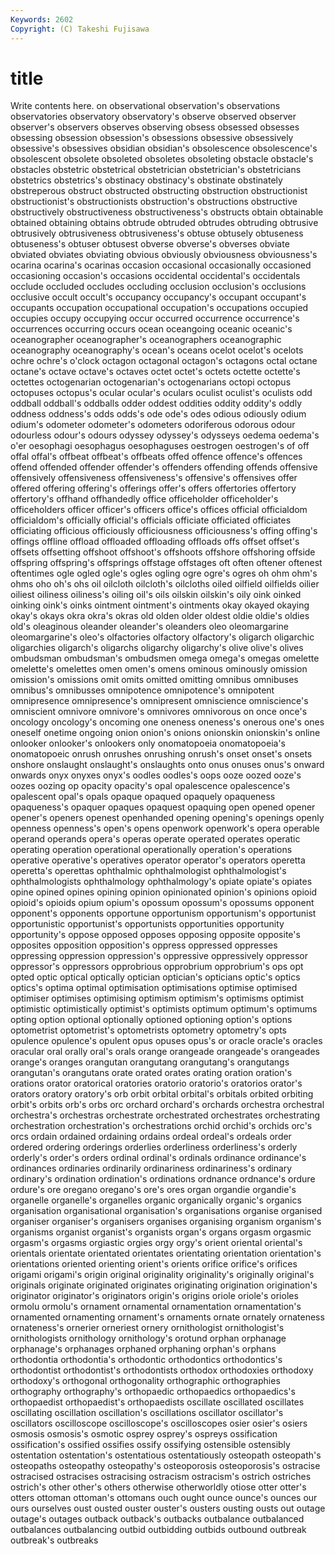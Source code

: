 ```yaml
---
Keywords: 2602 
Copyright: (C) Takeshi Fujisawa
---
```


# title

Write contents here.
on observational observation's observations observatories
observatory observatory's observe observed observer observer's observers observes observing obsess
obsessed obsesses obsessing obsession obsession's obsessions obsessive obsessively obsessive's obsessives
obsidian obsidian's obsolescence obsolescence's obsolescent obsolete obsoleted obsoletes obsoleting obstacle
obstacle's obstacles obstetric obstetrical obstetrician obstetrician's obstetricians obstetrics obstetrics's obstinacy
obstinacy's obstinate obstinately obstreperous obstruct obstructed obstructing obstruction obstructionist obstructionist's
obstructionists obstruction's obstructions obstructive obstructively obstructiveness obstructiveness's obstructs obtain obtainable
obtained obtaining obtains obtrude obtruded obtrudes obtruding obtrusive obtrusively obtrusiveness
obtrusiveness's obtuse obtusely obtuseness obtuseness's obtuser obtusest obverse obverse's obverses
obviate obviated obviates obviating obvious obviously obviousness obviousness's ocarina ocarina's
ocarinas occasion occasional occasionally occasioned occasioning occasion's occasions occidental occidental's
occidentals occlude occluded occludes occluding occlusion occlusion's occlusions occlusive occult
occult's occupancy occupancy's occupant occupant's occupants occupation occupational occupation's occupations
occupied occupies occupy occupying occur occurred occurrence occurrence's occurrences occurring
occurs ocean oceangoing oceanic oceanic's oceanographer oceanographer's oceanographers oceanographic oceanography
oceanography's ocean's oceans ocelot ocelot's ocelots ochre ochre's o'clock octagon
octagonal octagon's octagons octal octane octane's octave octave's octaves octet
octet's octets octette octette's octettes octogenarian octogenarian's octogenarians octopi octopus
octopuses octopus's ocular ocular's oculars oculist oculist's oculists odd oddball
oddball's oddballs odder oddest oddities oddity oddity's oddly oddness oddness's
odds odds's ode ode's odes odious odiously odium odium's odometer
odometer's odometers odoriferous odorous odour odourless odour's odours odyssey odyssey's
odysseys oedema oedema's o'er oesophagi oesophagus oesophaguses oestrogen oestrogen's of
off offal offal's offbeat offbeat's offbeats offed offence offence's offences
offend offended offender offender's offenders offending offends offensive offensively offensiveness
offensiveness's offensive's offensives offer offered offering offering's offerings offer's offers
offertories offertory offertory's offhand offhandedly office officeholder officeholder's officeholders officer
officer's officers office's offices official officialdom officialdom's officially official's officials
officiate officiated officiates officiating officious officiously officiousness officiousness's offing offing's
offings offline offload offloaded offloading offloads offs offset offset's offsets
offsetting offshoot offshoot's offshoots offshore offshoring offside offspring offspring's offsprings
offstage offstages oft often oftener oftenest oftentimes ogle ogled ogle's
ogles ogling ogre ogre's ogres oh ohm ohm's ohms oho
oh's ohs oil oilcloth oilcloth's oilcloths oiled oilfield oilfields oilier
oiliest oiliness oiliness's oiling oil's oils oilskin oilskin's oily oink
oinked oinking oink's oinks ointment ointment's ointments okay okayed okaying
okay's okays okra okra's okras old olden older oldest oldie
oldie's oldies old's oleaginous oleander oleander's oleanders oleo oleomargarine oleomargarine's
oleo's olfactories olfactory olfactory's oligarch oligarchic oligarchies oligarch's oligarchs oligarchy
oligarchy's olive olive's olives ombudsman ombudsman's ombudsmen omega omega's omegas
omelette omelette's omelettes omen omen's omens ominous ominously omission omission's
omissions omit omits omitted omitting omnibus omnibuses omnibus's omnibusses omnipotence
omnipotence's omnipotent omnipresence omnipresence's omnipresent omniscience omniscience's omniscient omnivore omnivore's
omnivores omnivorous on once once's oncology oncology's oncoming one oneness
oneness's onerous one's ones oneself onetime ongoing onion onion's onions
onionskin onionskin's online onlooker onlooker's onlookers only onomatopoeia onomatopoeia's onomatopoeic
onrush onrushes onrushing onrush's onset onset's onsets onshore onslaught onslaught's
onslaughts onto onus onuses onus's onward onwards onyx onyxes onyx's
oodles oodles's oops ooze oozed ooze's oozes oozing op opacity
opacity's opal opalescence opalescence's opalescent opal's opals opaque opaqued opaquely
opaqueness opaqueness's opaquer opaques opaquest opaquing open opened opener opener's
openers openest openhanded opening opening's openings openly openness openness's open's
opens openwork openwork's opera operable operand operands opera's operas operate
operated operates operatic operating operation operational operationally operation's operations operative
operative's operatives operator operator's operators operetta operetta's operettas ophthalmic ophthalmologist
ophthalmologist's ophthalmologists ophthalmology ophthalmology's opiate opiate's opiates opine opined opines
opining opinion opinionated opinion's opinions opioid opioid's opioids opium opium's
opossum opossum's opossums opponent opponent's opponents opportune opportunism opportunism's opportunist
opportunistic opportunist's opportunists opportunities opportunity opportunity's oppose opposed opposes opposing
opposite opposite's opposites opposition opposition's oppress oppressed oppresses oppressing oppression
oppression's oppressive oppressively oppressor oppressor's oppressors opprobrious opprobrium opprobrium's ops
opt opted optic optical optically optician optician's opticians optic's optics
optics's optima optimal optimisation optimisations optimise optimised optimiser optimises optimising
optimism optimism's optimisms optimist optimistic optimistically optimist's optimists optimum optimum's
optimums opting option optional optionally optioned optioning option's options optometrist
optometrist's optometrists optometry optometry's opts opulence opulence's opulent opus opuses
opus's or oracle oracle's oracles oracular oral orally oral's orals
orange orangeade orangeade's orangeades orange's oranges orangutan orangutang orangutang's orangutangs
orangutan's orangutans orate orated orates orating oration oration's orations orator
oratorical oratories oratorio oratorio's oratorios orator's orators oratory oratory's orb
orbit orbital orbital's orbitals orbited orbiting orbit's orbits orb's orbs
orc orchard orchard's orchards orchestra orchestral orchestra's orchestras orchestrate orchestrated
orchestrates orchestrating orchestration orchestration's orchestrations orchid orchid's orchids orc's orcs
ordain ordained ordaining ordains ordeal ordeal's ordeals order ordered ordering
orderings orderlies orderliness orderliness's orderly orderly's order's orders ordinal ordinal's
ordinals ordinance ordinance's ordinances ordinaries ordinarily ordinariness ordinariness's ordinary ordinary's
ordination ordination's ordinations ordnance ordnance's ordure ordure's ore oregano oregano's
ore's ores organ organdie organdie's organelle organelle's organelles organic organically
organic's organics organisation organisational organisation's organisations organise organised organiser organiser's
organisers organises organising organism organism's organisms organist organist's organists organ's
organs orgasm orgasmic orgasm's orgasms orgiastic orgies orgy orgy's orient
oriental oriental's orientals orientate orientated orientates orientating orientation orientation's orientations
oriented orienting orient's orients orifice orifice's orifices origami origami's origin
original originality originality's originally original's originals originate originated originates originating
origination origination's originator originator's originators origin's origins oriole oriole's orioles
ormolu ormolu's ornament ornamental ornamentation ornamentation's ornamented ornamenting ornament's ornaments
ornate ornately ornateness ornateness's ornerier orneriest ornery ornithologist ornithologist's ornithologists
ornithology ornithology's orotund orphan orphanage orphanage's orphanages orphaned orphaning orphan's
orphans orthodontia orthodontia's orthodontic orthodontics orthodontics's orthodontist orthodontist's orthodontists orthodox
orthodoxies orthodoxy orthodoxy's orthogonal orthogonality orthographic orthographies orthography orthography's orthopaedic
orthopaedics orthopaedics's orthopaedist orthopaedist's orthopaedists oscillate oscillated oscillates oscillating oscillation
oscillation's oscillations oscillator oscillator's oscillators oscilloscope oscilloscope's oscilloscopes osier osier's
osiers osmosis osmosis's osmotic osprey osprey's ospreys ossification ossification's ossified
ossifies ossify ossifying ostensible ostensibly ostentation ostentation's ostentatious ostentatiously osteopath
osteopath's osteopaths osteopathy osteopathy's osteoporosis osteoporosis's ostracise ostracised ostracises ostracising
ostracism ostracism's ostrich ostriches ostrich's other other's others otherwise otherworldly
otiose otter otter's otters ottoman ottoman's ottomans ouch ought ounce
ounce's ounces our ours ourselves oust ousted ouster ouster's ousters
ousting ousts out outage outage's outages outback outback's outbacks outbalance
outbalanced outbalances outbalancing outbid outbidding outbids outbound outbreak outbreak's outbreaks
